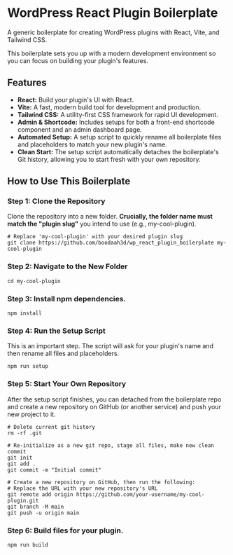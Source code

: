 # **WordPress React Plugin Boilerplate**

A generic boilerplate for creating WordPress plugins with React, Vite, and Tailwind CSS.

This boilerplate sets you up with a modern development environment so you can focus on building your plugin's features.

## **Features**

* **React:** Build your plugin's UI with React.
* **Vite:** A fast, modern build tool for development and production.
* **Tailwind CSS:** A utility-first CSS framework for rapid UI development.
* **Admin & Shortcode:** Includes setups for both a front-end shortcode component and an admin dashboard page.
* **Automated Setup:** A setup script to quickly rename all boilerplate files and placeholders to match your new plugin's name.
* **Clean Start:** The setup script automatically detaches the boilerplate's Git history, allowing you to start fresh with your own repository.

## **How to Use This Boilerplate**

### **Step 1: Clone the Repository**

Clone the repository into a new folder. **Crucially, the folder name must match the "plugin slug"** you intend to use (e.g., my-cool-plugin).

    # Replace 'my-cool-plugin' with your desired plugin slug
    git clone https://github.com/boodaah3d/wp_react_plugin_boilerplate my-cool-plugin

### **Step 2: Navigate to the New Folder**

    cd my-cool-plugin

### **Step 3: Install npm dependencies.**

    npm install

### **Step 4: Run the Setup Script**

This is an important step. The script will ask for your plugin's name and then rename all files and placeholders.

    npm run setup

### **Step 5: Start Your Own Repository**

After the setup script finishes, you can detached from the boilerplate repo and create a new repository on GitHub (or another service) and push your new project to it.

    # Delete current git history
    rm -rf .git

    # Re-initialize as a new git repo, stage all files, make new clean commit
    git init
    git add .
    git commit -m "Initial commit"

    # Create a new repository on GitHub, then run the following:
    # Replace the URL with your new repository's URL
    git remote add origin https://github.com/your-username/my-cool-plugin.git
    git branch -M main
    git push -u origin main

### **Step 6: Build files for your plugin.**

    npm run build
